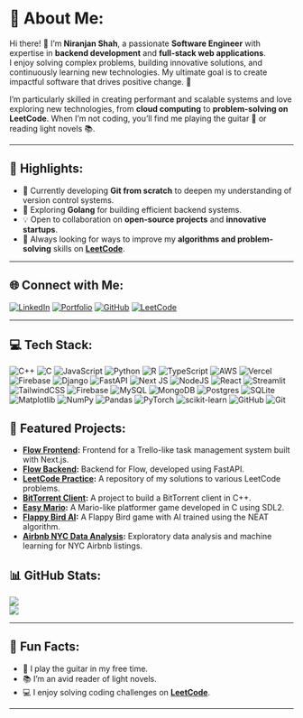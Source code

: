 # 💫 About Me:
Hi there! 👋 I’m **Niranjan Shah**, a passionate **Software Engineer** with expertise in **backend development** and **full-stack web applications**.  
I enjoy solving complex problems, building innovative solutions, and continuously learning new technologies. My ultimate goal is to create impactful software that drives positive change. 🚀  

I’m particularly skilled in creating performant and scalable systems and love exploring new technologies, from **cloud computing** to **problem-solving on LeetCode**. When I’m not coding, you’ll find me playing the guitar 🎸 or reading light novels 📚.

---

## 🌟 Highlights:
- 🔭 Currently developing **Git from scratch** to deepen my understanding of version control systems.
- 🌱 Exploring **Golang** for building efficient backend systems.
- 💡 Open to collaboration on **open-source projects** and **innovative startups**.
- 🎯 Always looking for ways to improve my **algorithms and problem-solving** skills on **[LeetCode](https://leetcode.com/u/niranjanblank/)**.

---

## 🌐 Connect with Me:
[![LinkedIn](https://img.shields.io/badge/LinkedIn-%230077B5.svg?logo=linkedin&logoColor=white)](https://linkedin.com/in/niranjan-shah) [![Portfolio](https://img.shields.io/badge/Portfolio-%23000000.svg?style=for-the-badge&logo=firefox&logoColor=white)](https://niranjanshah.com.np)  [![GitHub](https://img.shields.io/badge/GitHub-%23121011.svg?style=for-the-badge&logo=github&logoColor=white)](https://github.com/niranjanblank)  [![LeetCode](https://img.shields.io/badge/LeetCode-%230C0C0C.svg?style=for-the-badge&logo=leetcode&logoColor=yellow)](https://leetcode.com/u/niranjanblank/)

---


## 💻 Tech Stack:
![C++](https://img.shields.io/badge/c++-%2300599C.svg?style=for-the-badge&logo=c%2B%2B&logoColor=white) ![C](https://img.shields.io/badge/c-%2300599C.svg?style=for-the-badge&logo=c&logoColor=white) ![JavaScript](https://img.shields.io/badge/javascript-%23323330.svg?style=for-the-badge&logo=javascript&logoColor=%23F7DF1E) ![Python](https://img.shields.io/badge/python-3670A0?style=for-the-badge&logo=python&logoColor=ffdd54) ![R](https://img.shields.io/badge/r-%23276DC3.svg?style=for-the-badge&logo=r&logoColor=white) ![TypeScript](https://img.shields.io/badge/typescript-%23007ACC.svg?style=for-the-badge&logo=typescript&logoColor=white) ![AWS](https://img.shields.io/badge/AWS-%23FF9900.svg?style=for-the-badge&logo=amazon-aws&logoColor=white) ![Vercel](https://img.shields.io/badge/vercel-%23000000.svg?style=for-the-badge&logo=vercel&logoColor=white) ![Firebase](https://img.shields.io/badge/firebase-%23039BE5.svg?style=for-the-badge&logo=firebase) ![Django](https://img.shields.io/badge/django-%23092E20.svg?style=for-the-badge&logo=django&logoColor=white) ![FastAPI](https://img.shields.io/badge/FastAPI-005571?style=for-the-badge&logo=fastapi) ![Next JS](https://img.shields.io/badge/Next-black?style=for-the-badge&logo=next.js&logoColor=white) ![NodeJS](https://img.shields.io/badge/node.js-6DA55F?style=for-the-badge&logo=node.js&logoColor=white) ![React](https://img.shields.io/badge/react-%2320232a.svg?style=for-the-badge&logo=react&logoColor=%2361DAFB) ![Streamlit](https://img.shields.io/badge/Streamlit-%23FE4B4B.svg?style=for-the-badge&logo=streamlit&logoColor=white) ![TailwindCSS](https://img.shields.io/badge/tailwindcss-%2338B2AC.svg?style=for-the-badge&logo=tailwind-css&logoColor=white) ![Firebase](https://img.shields.io/badge/firebase-a08021?style=for-the-badge&logo=firebase&logoColor=ffcd34) ![MySQL](https://img.shields.io/badge/mysql-4479A1.svg?style=for-the-badge&logo=mysql&logoColor=white) ![MongoDB](https://img.shields.io/badge/MongoDB-%234ea94b.svg?style=for-the-badge&logo=mongodb&logoColor=white) ![Postgres](https://img.shields.io/badge/postgres-%23316192.svg?style=for-the-badge&logo=postgresql&logoColor=white) ![SQLite](https://img.shields.io/badge/sqlite-%2307405e.svg?style=for-the-badge&logo=sqlite&logoColor=white) ![Matplotlib](https://img.shields.io/badge/Matplotlib-%23ffffff.svg?style=for-the-badge&logo=Matplotlib&logoColor=black) ![NumPy](https://img.shields.io/badge/numpy-%23013243.svg?style=for-the-badge&logo=numpy&logoColor=white) ![Pandas](https://img.shields.io/badge/pandas-%23150458.svg?style=for-the-badge&logo=pandas&logoColor=white) ![PyTorch](https://img.shields.io/badge/PyTorch-%23EE4C2C.svg?style=for-the-badge&logo=PyTorch&logoColor=white) ![scikit-learn](https://img.shields.io/badge/scikit--learn-%23F7931E.svg?style=for-the-badge&logo=scikit-learn&logoColor=white) ![GitHub](https://img.shields.io/badge/github-%23121011.svg?style=for-the-badge&logo=github&logoColor=white) ![Git](https://img.shields.io/badge/git-%23F05033.svg?style=for-the-badge&logo=git&logoColor=white)



## 📂 Featured Projects:
- **[Flow Frontend](https://github.com/niranjanblank/flow_frontend):** Frontend for a Trello-like task management system built with Next.js.  
- **[Flow Backend](https://github.com/niranjanblank/flow_backend):** Backend for Flow, developed using FastAPI.  
- **[LeetCode Practice](https://github.com/niranjanblank/LeetCodePractice):** A repository of my solutions to various LeetCode problems.  
- **[BitTorrent Client](https://github.com/niranjanblank/bittorrrent_client):** A project to build a BitTorrent client in C++.  
- **[Easy Mario](https://github.com/your-repo-link):** A Mario-like platformer game developed in C using SDL2.  
- **[Flappy Bird AI](https://github.com/your-repo-link):** A Flappy Bird game with AI trained using the NEAT algorithm.  
- **[Airbnb NYC Data Analysis](https://github.com/your-repo-link):** Exploratory data analysis and machine learning for NYC Airbnb listings.  



## 📊 GitHub Stats:
![](https://komarev.com/ghpvc/?username=niranjanblank&color=blue)</br>
![](https://github-readme-stats.vercel.app/api/top-langs/?username=niranjanblank&theme=dark&hide_border=false&include_all_commits=true&count_private=true&layout=compact)


---

## 🎯 Fun Facts:
- 🎸 I play the guitar in my free time.  
- 📚 I’m an avid reader of light novels.  
- 💻 I enjoy solving coding challenges on **[LeetCode](https://leetcode.com/u/niranjanblank/)**.  

---

<!-- Proudly created with GPRM ( https://gprm.itsvg.in ) -->
